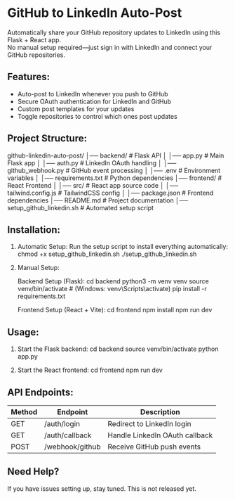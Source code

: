 # GitHub to LinkedIn Auto-Post
Automatically share your GitHub repository updates to LinkedIn using this Flask + React app.  
No manual setup required—just sign in with LinkedIn and connect your GitHub repositories.

## Features:
- Auto-post to LinkedIn whenever you push to GitHub  
- Secure OAuth authentication for LinkedIn and GitHub  
- Custom post templates for your updates  
- Toggle repositories to control which ones post updates  

## Project Structure:
github-linkedin-auto-post/
│── backend/           # Flask API
│   │── app.py         # Main Flask app
│   │── auth.py        # LinkedIn OAuth handling
│   │── github_webhook.py  # GitHub event processing
│   │── .env           # Environment variables
│   │── requirements.txt  # Python dependencies
│── frontend/          # React Frontend
│   │── src/           # React app source code
│   │── tailwind.config.js  # TailwindCSS config
│   │── package.json   # Frontend dependencies
│── README.md          # Project documentation
│── setup_github_linkedin.sh  # Automated setup script

## Installation:
1. Automatic Setup:
   Run the setup script to install everything automatically:
   chmod +x setup_github_linkedin.sh
   ./setup_github_linkedin.sh

2. Manual Setup:

   Backend Setup (Flask):
   cd backend
   python3 -m venv venv
   source venv/bin/activate  # (Windows: venv\\Scripts\\activate)
   pip install -r requirements.txt

   Frontend Setup (React + Vite):
   cd frontend
   npm install
   npm run dev

## Usage:
1. Start the Flask backend:
   cd backend
   source venv/bin/activate
   python app.py

2. Start the React frontend:
   cd frontend
   npm run dev

## API Endpoints:
Method  | Endpoint          | Description  
--------|------------------|-----------------------------  
GET     | /auth/login      | Redirect to LinkedIn login  
GET     | /auth/callback   | Handle LinkedIn OAuth callback  
POST    | /webhook/github  | Receive GitHub push events  

## Need Help?
If you have issues setting up, stay tuned. This is not released yet.
